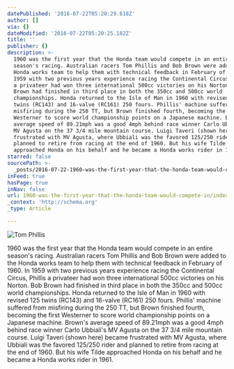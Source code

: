 ```yaml
---
datePublished: '2016-07-22T05:20:29.618Z'
author: []
via: {}
dateModified: '2016-07-22T05:20:25.182Z'
title: ''
publisher: {}
description: >-
  1960 was the first year that the Honda team would compete in an entire
  season's racing. Australian racers Tom Phillis and Bob Brown were added to the
  Honda works team to help them with technical feedback in February of 1960. In
  1959 with two previous years experience racing the Continental Circus, Phillis
  a privateer had won three international 500cc victories on his Norton. Bob
  Brown had finished in third place in both the 350cc and 500cc world
  championships. Honda returned to the Isle of Man in 1960 with revised 125
  twins (RC143) and 16-valve (RC161) 250 fours. Phillis' machine suffered from
  misfiring during the 250 TT, but Brown finished fourth, becoming the first
  Westerner to score world championship points on a Japanese machine. Brown's
  average speed of 89.21mph was a good 4mph behind race winner Carlo Ubbiali's
  MV Agusta on the 37 3/4 mile mountain course. Luigi Taveri (shown here) became
  frustrated with MV Agusta, where Ubbiali was the favored 125/250 rider and
  planned to retire from racing at the end of 1960. But his wife Tilde
  approached Honda on his behalf and he became a Honda works rider in 1961.
starred: false
sourcePath: >-
  _posts/2016-07-22-1960-was-the-first-year-that-the-honda-team-would-compete-in.md
inFeed: true
hasPage: true
inNav: false
url: 1960-was-the-first-year-that-the-honda-team-would-compete-in/index.html
_context: 'http://schema.org'
_type: Article

---
```

![Tom Phillis](https://the-grid-user-content.s3-us-west-2.amazonaws.com/ccc638e8-9e17-492a-b9cc-dc9c266feaed.jpg)

1960 was the first year that the Honda team would compete in an entire season's racing. Australian racers Tom Phillis and Bob Brown were added to the Honda works team to help them with technical feedback in February of 1960\. In 1959 with two previous years experience racing the Continental Circus, Phillis a privateer had won three international 500cc victories on his Norton. Bob Brown had finished in third place in both the 350cc and 500cc world championships. Honda returned to the Isle of Man in 1960 with revised 125 twins (RC143) and 16-valve (RC161) 250 fours. Phillis' machine suffered from misfiring during the 250 TT, but Brown finished fourth, becoming the first Westerner to score world championship points on a Japanese machine. Brown's average speed of 89.21mph was a good 4mph behind race winner Carlo Ubbiali's MV Agusta on the 37 3/4 mile mountain course. Luigi Taveri (shown here) became frustrated with MV Agusta, where Ubbiali was the favored 125/250 rider and planned to retire from racing at the end of 1960\. But his wife Tilde approached Honda on his behalf and he became a Honda works rider in 1961\.